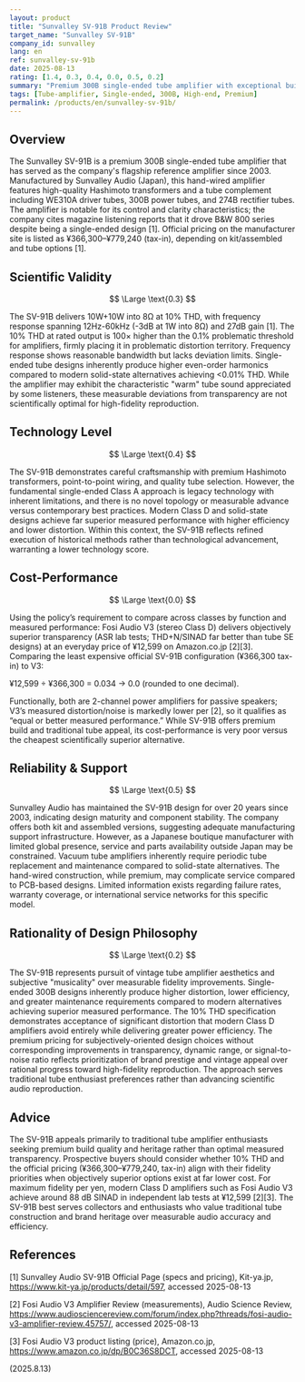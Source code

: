 ```yaml
---
layout: product
title: "Sunvalley SV-91B Product Review"
target_name: "Sunvalley SV-91B"
company_id: sunvalley
lang: en
ref: sunvalley-sv-91b
date: 2025-08-13
rating: [1.4, 0.3, 0.4, 0.0, 0.5, 0.2]
summary: "Premium 300B single-ended tube amplifier with exceptional build quality but significant cost-performance limitations in today's market"
tags: [Tube-amplifier, Single-ended, 300B, High-end, Premium]
permalink: /products/en/sunvalley-sv-91b/
---
```


## Overview

The Sunvalley SV-91B is a premium 300B single-ended tube amplifier that has served as the company's flagship reference amplifier since 2003. Manufactured by Sunvalley Audio (Japan), this hand-wired amplifier features high-quality Hashimoto transformers and a tube complement including WE310A driver tubes, 300B power tubes, and 274B rectifier tubes. The amplifier is notable for its control and clarity characteristics; the company cites magazine listening reports that it drove B&W 800 series despite being a single-ended design [1]. Official pricing on the manufacturer site is listed as ¥366,300–¥779,240 (tax-in), depending on kit/assembled and tube options [1].

## Scientific Validity

$$ \Large \text{0.3} $$

The SV-91B delivers 10W+10W into 8Ω at 10% THD, with frequency response spanning 12Hz-60kHz (-3dB at 1W into 8Ω) and 27dB gain [1]. The 10% THD at rated output is 100× higher than the 0.1% problematic threshold for amplifiers, firmly placing it in problematic distortion territory. Frequency response shows reasonable bandwidth but lacks deviation limits. Single-ended tube designs inherently produce higher even-order harmonics compared to modern solid-state alternatives achieving <0.01% THD. While the amplifier may exhibit the characteristic "warm" tube sound appreciated by some listeners, these measurable deviations from transparency are not scientifically optimal for high-fidelity reproduction.

## Technology Level

$$ \Large \text{0.4} $$

The SV-91B demonstrates careful craftsmanship with premium Hashimoto transformers, point-to-point wiring, and quality tube selection. However, the fundamental single-ended Class A approach is legacy technology with inherent limitations, and there is no novel topology or measurable advance versus contemporary best practices. Modern Class D and solid-state designs achieve far superior measured performance with higher efficiency and lower distortion. Within this context, the SV-91B reflects refined execution of historical methods rather than technological advancement, warranting a lower technology score.

## Cost-Performance

$$ \Large \text{0.0} $$

Using the policy’s requirement to compare across classes by function and measured performance: Fosi Audio V3 (stereo Class D) delivers objectively superior transparency (ASR lab tests; THD+N/SINAD far better than tube SE designs) at an everyday price of ¥12,599 on Amazon.co.jp [2][3]. Comparing the least expensive official SV-91B configuration (¥366,300 tax-in) to V3:

¥12,599 ÷ ¥366,300 = 0.034 → 0.0 (rounded to one decimal).

Functionally, both are 2-channel power amplifiers for passive speakers; V3’s measured distortion/noise is markedly lower per [2], so it qualifies as “equal or better measured performance.” While SV-91B offers premium build and traditional tube appeal, its cost-performance is very poor versus the cheapest scientifically superior alternative.

## Reliability & Support

$$ \Large \text{0.5} $$

Sunvalley Audio has maintained the SV-91B design for over 20 years since 2003, indicating design maturity and component stability. The company offers both kit and assembled versions, suggesting adequate manufacturing support infrastructure. However, as a Japanese boutique manufacturer with limited global presence, service and parts availability outside Japan may be constrained. Vacuum tube amplifiers inherently require periodic tube replacement and maintenance compared to solid-state alternatives. The hand-wired construction, while premium, may complicate service compared to PCB-based designs. Limited information exists regarding failure rates, warranty coverage, or international service networks for this specific model.

## Rationality of Design Philosophy

$$ \Large \text{0.2} $$

The SV-91B represents pursuit of vintage tube amplifier aesthetics and subjective "musicality" over measurable fidelity improvements. Single-ended 300B designs inherently produce higher distortion, lower efficiency, and greater maintenance requirements compared to modern alternatives achieving superior measured performance. The 10% THD specification demonstrates acceptance of significant distortion that modern Class D amplifiers avoid entirely while delivering greater power efficiency. The premium pricing for subjectively-oriented design choices without corresponding improvements in transparency, dynamic range, or signal-to-noise ratio reflects prioritization of brand prestige and vintage appeal over rational progress toward high-fidelity reproduction. The approach serves traditional tube enthusiast preferences rather than advancing scientific audio reproduction.

## Advice

The SV-91B appeals primarily to traditional tube amplifier enthusiasts seeking premium build quality and heritage rather than optimal measured transparency. Prospective buyers should consider whether 10% THD and the official pricing (¥366,300–¥779,240, tax-in) align with their fidelity priorities when objectively superior options exist at far lower cost. For maximum fidelity per yen, modern Class D amplifiers such as Fosi Audio V3 achieve around 88 dB SINAD in independent lab tests at ¥12,599 [2][3]. The SV-91B best serves collectors and enthusiasts who value traditional tube construction and brand heritage over measurable audio accuracy and efficiency.

## References

[1] Sunvalley Audio SV-91B Official Page (specs and pricing), Kit-ya.jp, https://www.kit-ya.jp/products/detail/597, accessed 2025-08-13

[2] Fosi Audio V3 Amplifier Review (measurements), Audio Science Review, https://www.audiosciencereview.com/forum/index.php?threads/fosi-audio-v3-amplifier-review.45757/, accessed 2025-08-13

[3] Fosi Audio V3 product listing (price), Amazon.co.jp, https://www.amazon.co.jp/dp/B0C36S8DCT, accessed 2025-08-13

(2025.8.13)